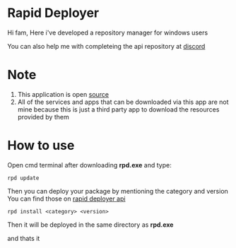 # Rapid Deployer

Hi fam, 
Here i've developed a repository manager for windows users

You can also help me with completeing the api repository at [discord](https://discord.gg/mYrhYW6Dre)



# Note

1. This application is open [source](https://github.com/windwalkerstudio/source/tree/main/rapideploy-client)
2. All of the services and apps that can be downloaded via this app are not mine because this is just a third party app to download the resources provided by them


# How to use
Open cmd terminal after downloading **rpd.exe** and type:
```
rpd update
```
Then you can deploy your package by mentioning the category and version
You can find those on [rapid deployer api](https://github.com/windwalkerstudio/rapideploy-api)
```
rpd install <category> <version>
```

Then it will be deployed in the same directory as **rpd.exe**

and thats it

